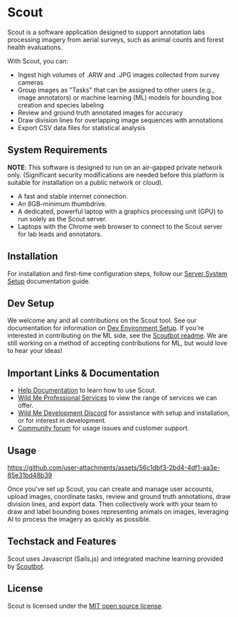 # Scout

Scout is a software application designed to support annotation labs processing imagery from aerial surveys, such as animal counts and forest health evaluations.

With Scout, you can:

* Ingest high volumes of .ARW and .JPG images collected from survey cameras
* Group images as "Tasks" that can be assigned to other users (e.g., image annotators) or machine learning (ML) models for bounding box creation and species labeling
* Review and ground truth annotated images for accuracy
* Draw division lines for overlapping image sequences with annotations
* Export CSV data files for statistical analysis


## System Requirements
**NOTE**: This software is designed to run on an air-gapped private network only. (Significant security modifications are needed before this platform is suitable for installation on a public network or cloud).

* A fast and stable internet connection.
* An 8GB-minimum thumbdrive.
* A dedicated, powerful laptop with a graphics processing unit (GPU) to run solely as the Scout server. 
* Laptops with the Chrome web browser to connect to the Scout server for lab leads and annotators.

## Installation
For installation and first-time configuration steps, follow our [Server System Setup](https://scout.docs.wildme.org/setup-and-maintenance/index.html) documentation guide. 

## Dev Setup
We welcome any and all contributions on the Scout tool. See our documentation for information on [Dev Environment Setup](https://scout.docs.wildme.org/contribute/dev-setup.html). If you're interested in contributing on the ML side, see the [Scoutbot readme](https://github.com/WildMeOrg/scoutbot). We are still working on a method of accepting contributions for ML, but would love to hear your ideas!

## Important Links & Documentation
- [Help Documentation](https://scout.docs.wildme.org/) to learn how to use Scout.
- [Wild Me Professional Services](https://www.wildme.org/services) to view the range of services we can offer. 
- [Wild Me Development Discord](https://discord.gg/zw4tr3RE4R) for assistance with setup and installation, or for interest in development.
- [Community forum](https://community.wildme.org) for usage issues and customer support.


## Usage

https://github.com/user-attachments/assets/56c1dbf3-2bd4-4df1-aa3e-85e31bd48b39

Once you've set up Scout, you can create and manage user accounts, upload images, coordinate tasks, review and ground truth annotations, draw division lines, and export data. Then collectively work with your team to draw and label bounding boxes representing animals on images, leveraging AI to process the imagery as quickly as possible.  


## Techstack and Features

Scout uses Javascript (Sails.js) and integrated machine learning provided by [Scoutbot](https://github.com/WildMeOrg/scoutbot). 


## License

Scout is licensed under the [MIT open source license](https://opensource.org/license/mit/).

